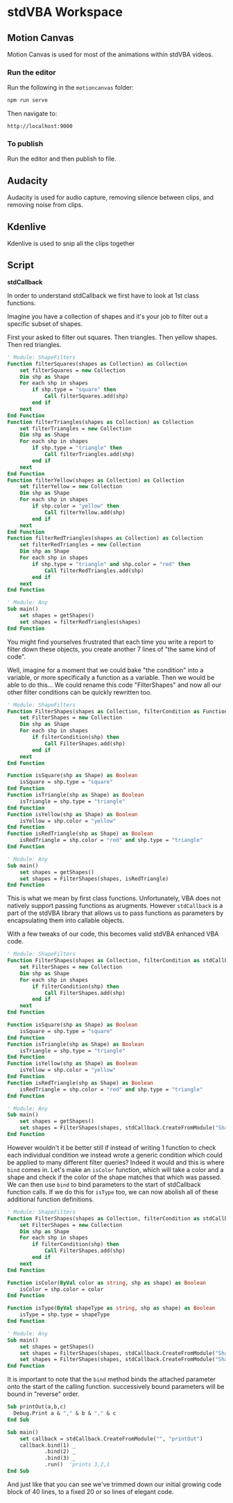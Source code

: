 # stdVBA Workspace

## Motion Canvas

Motion Canvas is used for most of the animations within stdVBA videos.

### Run the editor

Run the following in the `motioncanvas` folder:

```bash
npm run serve
```

Then navigate to:

```
http://localhost:9000
```

### To publish

Run the editor and then publish to file.

## Audacity

Audacity is used for audio capture, removing silence between clips, and removing noise from clips.

## Kdenlive

Kdenlive is used to snip all the clips together

## Script

**stdCallback**

In order to understand stdCallback we first have to look at 1st class functions.

Imagine you have a collection of shapes and it's your job to filter out a specific subset of shapes.

First your asked to filter out squares.
Then triangles.
Then yellow shapes.
Then red triangles.

```vb
' Module: ShapeFilters
Function filterSquares(shapes as Collection) as Collection
    set filterSquares = new Collection
    Dim shp as Shape
    For each shp in shapes
        if shp.type = "square" then
            Call filterSquares.add(shp)
        end if
    next
End Function
Function filterTriangles(shapes as Collection) as Collection
    set filterTriangles = new Collection
    Dim shp as Shape
    For each shp in shapes
        if shp.type = "triangle" then
            Call filterTriangles.add(shp)
        end if
    next
End Function
Function filterYellow(shapes as Collection) as Collection
    set filterYellow = new Collection
    Dim shp as Shape
    For each shp in shapes
        if shp.color = "yellow" then
            Call filterYellow.add(shp)
        end if
    next
End Function
Function filterRedTriangles(shapes as Collection) as Collection
    set filterRedTriangles = new Collection
    Dim shp as Shape
    For each shp in shapes
        if shp.type = "triangle" and shp.color = "red" then
            Call filterRedTriangles.add(shp)
        end if
    next
End Function

' Module: Any
Sub main()
    set shapes = getShapes()
    set shapes = filterRedTriangles(shapes)
End Function
```

You might find yourselves frustrated that each time you write a report to filter down these objects, you create another 7 lines of "the same kind of code".

Well, imagine for a moment that we could bake "the condition" into a variable, or more specifically a function as a variable. Then we would be able to do this...
We could rename this code "FilterShapes" and now all our other filter conditions can be quickly rewritten too.

```vb
' Module: ShapeFilters
Function FilterShapes(shapes as Collection, filterCondition as Function) as Collection
    set FilterShapes = new Collection
    Dim shp as Shape
    For each shp in shapes
        if filterCondition(shp) then
            Call FilterShapes.add(shp)
        end if
    next
End Function

Function isSquare(shp as Shape) as Boolean
    isSquare = shp.type = "square"
End Function
Function isTriangle(shp as Shape) as Boolean
    isTriangle = shp.type = "triangle"
End Function
Function isYellow(shp as Shape) as Boolean
    isYellow = shp.color = "yellow"
End Function
Function isRedTriangle(shp as Shape) as Boolean
    isRedTriangle = shp.color = "red" and shp.type = "triangle"
End Function

' Module: Any
Sub main()
    set shapes = getShapes()
    set shapes = FilterShapes(shapes, isRedTriangle)
End Function
```

This is what we mean by first class functions. Unfortunately, VBA does not natively support passing functions as arugments. However `stdCallback` is a part of the stdVBA library that allows us to pass functions as parameters by encapsulating them into callable objects.

With a few tweaks of our code, this becomes valid stdVBA enhanced VBA code.

```vb
' Module: ShapeFilters
Function FilterShapes(shapes as Collection, filterCondition as stdCallback) as Collection
    set FilterShapes = new Collection
    Dim shp as Shape
    For each shp in shapes
        if filterCondition(shp) then
            Call FilterShapes.add(shp)
        end if
    next
End Function

Function isSquare(shp as Shape) as Boolean
    isSquare = shp.type = "square"
End Function
Function isTriangle(shp as Shape) as Boolean
    isTriangle = shp.type = "triangle"
End Function
Function isYellow(shp as Shape) as Boolean
    isYellow = shp.color = "yellow"
End Function
Function isRedTriangle(shp as Shape) as Boolean
    isRedTriangle = shp.color = "red" and shp.type = "triangle"
End Function

' Module: Any
Sub main()
    set shapes = getShapes()
    set shapes = FilterShapes(shapes, stdCallback.CreateFromModule("ShapeFilters", "isRedTriangle"))
End Function
```

However wouldn't it be better still if instead of writing 1 function to check each individual condition we instead wrote a generic condition which could be applied to many different filter queries? Indeed it would and this is where `bind` comes in. Let's make an `isColor` function, which will take a color and a shape and check if the color of the shape matches that which was passed. We can then use `bind` to bind parameters to the start of stdCallback function calls. If we do this for `isType` too, we can now abolish all of these additional function definitions.

```vb
' Module: ShapeFilters
Function FilterShapes(shapes as Collection, filterCondition as stdCallback) as Collection
    set FilterShapes = new Collection
    Dim shp as Shape
    For each shp in shapes
        if filterCondition(shp) then
            Call FilterShapes.add(shp)
        end if
    next
End Function

Function isColor(ByVal color as string, shp as shape) as Boolean
    isColor = shp.color = color
End Function

Function isType(ByVal shapeType as string, shp as shape) as Boolean
    isType = shp.type = shapeType
End Function

' Module: Any
Sub main()
    set shapes = getShapes()
    set shapes = FilterShapes(shapes, stdCallback.CreateFromModule("ShapeFilters", "isColor").bind("red"))
    set shapes = FilterShapes(shapes, stdCallback.CreateFromModule("ShapeFilters", "isType").bind("triangle"))
End Function
```

It is important to note that the `bind` method binds the attached parameter onto the start of the calling function. successively bound parameters will be bound in "reverse" order.

```vb
Sub printOut(a,b,c)
  Debug.Print a & "," & b & "," & c
End Sub

Sub main()
    set callback = stdCallback.CreateFromModule("", "printOut")
    callback.bind(1) _
            .bind(2) _
            .bind(3) _
            .run()  'prints 3,2,1
End Sub
```

And just like that you can see we've trimmed down our initial growing code block of 40 lines, to a fixed 20 or so lines of elegant code.
